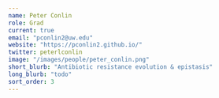 ```yaml
---
name: Peter Conlin
role: Grad
current: true
email: "pconlin2@uw.edu"
website: "https://pconlin2.github.io/"
twitter: peterlconlin 
image: "/images/people/peter_conlin.png"
short_blurb: "Antibiotic resistance evolution & epistasis"
long_blurb: "todo"
sort_order: 3
---
```


